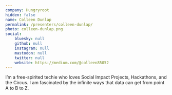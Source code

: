 ```yaml
---
company: Hungryroot
hidden: false
name: Colleen Dunlap
permalink: /presenters/colleen-dunlap/
photo: colleen-dunlap.png
social:
    bluesky: null
    github: null
    instagram: null
    mastodon: null
    twitter: null
    website: https://medium.com/@colleen85052
---
```


I’m a free-spirited techie who loves Social Impact Projects, Hackathons, and the Circus. I am fascinated by the infinite ways that data can get from point A to B to Z.
